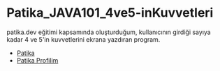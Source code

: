 # Patika_JAVA101_4ve5-inKuvvetleri
patika.dev eğitimi kapsamında oluşturduğum, kullanıcının girdiği sayıya kadar 4 ve 5'in kuvvetlerini ekrana yazdıran program. 

- [Patika](https://app.patika.dev/)
- [Patika Profilim](https://app.patika.dev/aytac)
